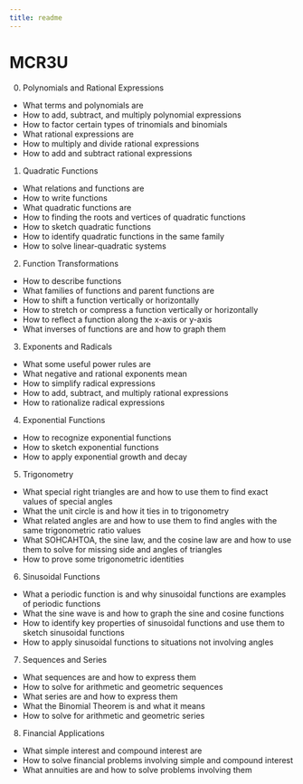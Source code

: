 ```yaml
---
title: readme
---
```



# MCR3U

0. Polynomials and Rational Expressions
 * What terms and polynomials are
 * How to add, subtract, and multiply polynomial expressions
 * How to factor certain types of trinomials and binomials
 * What rational expressions are
 * How to multiply and divide rational expressions
 * How to add and subtract rational expressions

1. Quadratic Functions
 * What relations and functions are
 * How to write functions
 * What quadratic functions are
 * How to finding the roots and vertices of quadratic functions
 * How to sketch quadratic functions
 * How to identify quadratic functions in the same family
 * How to solve linear-quadratic systems

2. Function Transformations
 * How to describe functions
 * What families of functions and parent functions are
 * How to shift a function vertically or horizontally
 * How to stretch or compress a function vertically or horizontally
 * How to reflect a function along the x-axis or y-axis 
 * What inverses of functions are and how to graph them

3. Exponents and Radicals
 * What some useful power rules are
 * What negative and rational exponents mean
 * How to simplify radical expressions
 * How to add, subtract, and multiply rational expressions 
 * How to rationalize radical expressions

4. Exponential Functions
 * How to recognize exponential functions
 * How to sketch exponential functions
 * How to apply exponential growth and decay

5. Trigonometry 
 * What special right triangles are and how to use them to find exact values of special angles
 * What the unit circle is and how it ties in to trigonometry
 * What related angles are and how to use them to find angles with the same trigonometric ratio values
 * What SOHCAHTOA, the sine law, and the cosine law are and how to use them to solve for missing side and angles of triangles
 * How to prove some trigonometric identities

6. Sinusoidal Functions
 * What a periodic function is and why sinusoidal functions are examples of periodic functions
 * What the sine wave is and how to graph the sine and cosine functions
 * How to identify key properties of sinusoidal functions and use them to sketch sinusoidal functions
 * How to apply sinusoidal functions to situations not involving angles

7. Sequences and Series
 * What sequences are and how to express them
 * How to solve for arithmetic and geometric sequences
 * What series are and how to express them
 * What the Binomial Theorem is and what it means
 * How to solve for arithmetic and geometric series

8. Financial Applications
 * What simple interest and compound interest are
 * How to solve financial problems involving simple and compound interest
 * What annuities are and how to solve problems involving them